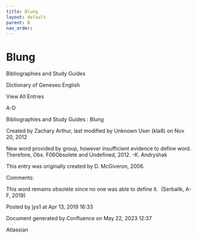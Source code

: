 ```yaml
---
title: Blung
layout: default
parent: B
nav_order:
---
```


# Blung

Bibliographies and Study Guides

Dictionary of Geneseo English

View All Entries

A-D

Bibliographies and Study Guides : Blung

Created by  Zachary Arthur, last modified by  Unknown User (kla8) on Nov 20, 2012

New word provided by group, however insufficient evidence to define word. Therefore, Obs. F06Obsolete and Undefined, 2012. -K. Andryshak

This entry was originally created by D. McGiveron, 2006.

Comments:

This word remains obsolete since no one was able to define it.  (Serbalik, A-F, 2019)

Posted by jys1 at Apr 13, 2019 16:33

Document generated by Confluence on May 22, 2023 12:37

Atlassian
